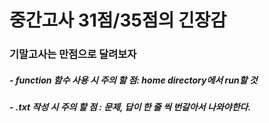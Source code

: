 # 중간고사 31점/35점의 긴장감

### 기말고사는 만점으로 달려보자

##### - function 함수 사용 시 주의 할 점: home directory에서 run할 것

##### - .txt 작성 시 주의 할 점 : 문제, 답이 한 줄 씩 번갈아서 나와야한다.
